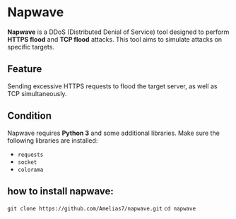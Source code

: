 # Napwave

**Napwave** is a DDoS (Distributed Denial of Service) tool designed to perform **HTTPS flood** and **TCP flood** attacks. This tool aims to simulate attacks on specific targets.

## Feature 

Sending excessive HTTPS requests to flood the target server, as well as TCP simultaneously.


## Condition 

Napwave requires **Python 3** and some additional libraries. Make sure the following libraries are installed:

- `requests`
- `socket`
- `colorama`

## how to install napwave:
`git clone https://github.com/Amelias7/napwave.git`
`cd napwave`

